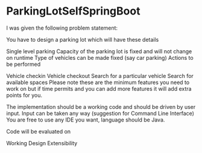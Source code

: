 # ParkingLotSelfSpringBoot
I was given the following problem statement:

You have to design a parking lot which will have these details

Single level parking
Capacity of the parking lot is fixed and will not change on runtime
Type of vehicles can be made fixed (say car parking)
Actions to be performed

Vehicle checkin
Vehicle checkout
Search for a particular vehicle
Search for available spaces
Please note these are the minimum features you need to work on but if time permits and you can add more features it will add extra points for you.

The implementation should be a working code and should be driven by user input. Input can be taken any way (suggestion for Command Line Interface)
You are free to use any IDE you want, language should be Java.

Code will be evaluated on

Working
Design
Extensibility
